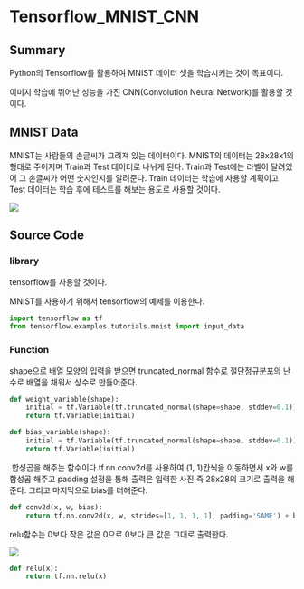 # Tensorflow_MNIST_CNN

 ## Summary

Python의 Tensorflow를 활용하여 MNIST 데이터 셋을 학습시키는 것이 목표이다.

이미지 학습에 뛰어난 성능을 가진 CNN(Convolution Neural Network)를 활용할 것이다.



## MNIST Data

MNIST는 사람들의 손글씨가 그려져 있는 데이터이다. MNIST의 데이터는 28x28x1의 형태로 주어지며 Train과 Test 데이터로 나뉘게 된다. Train과 Test에는 라벨이 달려있어 그 손글씨가 어떤 숫자인지를 알려준다. Train 데이터는 학습에 사용할 계획이고 Test 데이터는 학습 후에 테스트를 해보는 용도로 사용할 것이다.

![](https://raw.githubusercontent.com/Yudonggeun/Tensorflow_MNIST_CNN/master/Image/Image1.png)



## Source Code

### Iibrary

tensorflow를 사용할 것이다.

MNIST를 사용하기 위해서 tensorflow의 예제를 이용한다.

```Python
import tensorflow as tf
from tensorflow.examples.tutorials.mnist import input_data
```



### Function

shape으로 배열 모양의 입력을 받으면 truncated_normal 함수로 절단정규분포의 난수로 배열을 채워서 상수로 만들어준다.

```Python
def weight_variable(shape):
    initial = tf.Variable(tf.truncated_normal(shape=shape, stddev=0.1))
    return tf.Variable(initial)
```

``` Python
def bias_variable(shape):
    initial = tf.Variable(tf.truncated_normal(shape=shape, stddev=0.1))
    return tf.Variable(initial)
```



 합성곱을 해주는 함수이다.tf.nn.conv2d를 사용하여 (1, 1)칸씩을 이동하면서 x와 w를  합성곱 해주고  padding 설정을 통해 출력은 입력한 사진 즉 28x28의 크기로 출력을 해준다. 그리고 마지막으로 bias를 더해준다.

``` Python
def conv2d(x, w, bias):
    return tf.nn.conv2d(x, w, strides=[1, 1, 1, 1], padding='SAME') + bias
```



relu함수는 0보다 작은 값은 0으로 0보다 큰 값은 그대로 출력한다.

![](https://raw.githubusercontent.com/Yudonggeun/Tensorflow_MNIST_CNN/master/Image/Image2.png)

```Python
def relu(x):
    return tf.nn.relu(x)
```